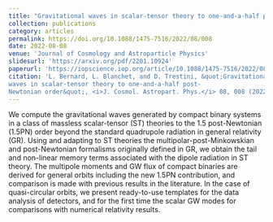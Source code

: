 ```yaml
---
title: "Gravitational waves in scalar-tensor theory to one-and-a-half post-Newtonian order"
collection: publications
category: articles
permalink: https://doi.org/10.1088/1475-7516/2022/08/008
date: 2022-08-08
venue: 'Journal of Cosmology and Astroparticle Physics'
slidesurl: 'https://arxiv.org/pdf/2201.10924'
paperurl: 'https://iopscience.iop.org/article/10.1088/1475-7516/2022/08/008'
citation: 'L. Bernard, L. Blanchet, and D. Trestini, &quot;Gravitational
waves in scalar-tensor theory to one-and-a-half post-
Newtonian order&quot;, <i>J. Cosmol. Astropart. Phys.</i> 08, 008 (2022)'
---
```

    
We compute the gravitational waves generated by compact binary systems in a class of massless scalar-tensor (ST) theories to the 1.5 post-Newtonian (1.5PN) order beyond the standard quadrupole radiation in general relativity (GR). Using and adapting to ST theories the multipolar-post-Minkowskian and post-Newtonian formalisms originally defined in GR, we obtain the tail and non-linear memory terms associated with the dipole radiation in ST theory. The multipole moments and GW flux of compact binaries are derived for general orbits including the new 1.5PN contribution, and comparison is made with previous results in the literature. In the case of quasi-circular orbits, we present ready-to-use templates for the data analysis of detectors, and for the first time the scalar GW modes for comparisons with numerical relativity results.
